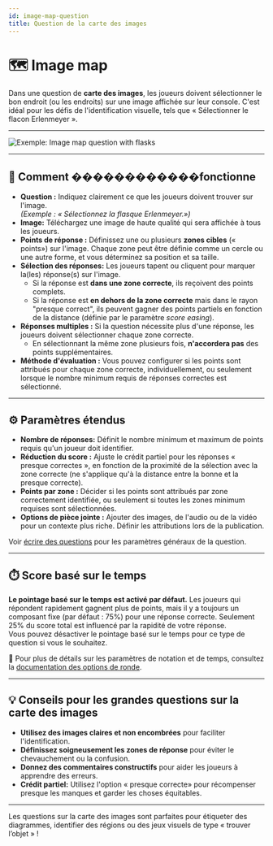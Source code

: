 ```yaml
---
id: image-map-question
title: Question de la carte des images
---
```


# 🗺️ Image map

Dans une question de **carte des images**, les joueurs doivent sélectionner le bon endroit (ou les endroits) sur une image affichée sur leur console. C'est idéal pour les défis de l'identification visuelle, tels que « Sélectionner le flacon Erlenmeyer ».

---

![Exemple: Image map question with flasks](/images/question-modes/image-map/image-map-example.png)

---

## 📝 Comment ������������fonctionne

- **Question :** Indiquez clairement ce que les joueurs doivent trouver sur l'image.\
  _(Exemple : « Sélectionnez la flasque Erlenmeyer.»)_
- **Image:** Téléchargez une image de haute qualité qui sera affichée à tous les joueurs.
- **Points de réponse :** Définissez une ou plusieurs **zones cibles** (« points») sur l'image. Chaque zone peut être définie comme un cercle ou une autre forme, et vous déterminez sa position et sa taille.
- **Sélection des réponses:** Les joueurs tapent ou cliquent pour marquer la(les) réponse(s) sur l'image.
  - Si la réponse est **dans une zone correcte**, ils reçoivent des points complets.
  - Si la réponse est **en dehors de la zone correcte** mais dans le rayon "presque correct", ils peuvent gagner des points partiels en fonction de la distance (définie par le paramètre _score easing_).
- **Réponses multiples :** Si la question nécessite plus d'une réponse, les joueurs doivent sélectionner chaque zone correcte.
  - En sélectionnant la même zone plusieurs fois, **n'accordera pas** des points supplémentaires.
- **Méthode d'évaluation :** Vous pouvez configurer si les points sont attribués pour chaque zone correcte, individuellement, ou seulement lorsque le nombre minimum requis de réponses correctes est sélectionné.

---

## ⚙️ Paramètres étendus

- **Nombre de réponses:** Définit le nombre minimum et maximum de points requis qu'un joueur doit identifier.
- **Réduction du score :** Ajuste le crédit partiel pour les réponses « presque correctes », en fonction de la proximité de la sélection avec la zone correcte (ne s'applique qu'à la distance entre la bonne et la presque correcte).
- **Points par zone :** Décider si les points sont attribués par zone correctement identifiée, ou seulement si toutes les zones minimum requises sont sélectionnées.
- **Options de pièce jointe :** Ajouter des images, de l'audio ou de la vidéo pour un contexte plus riche. Définir les attributions lors de la publication.

Voir [écrire des questions](../editor/005-writing-questions.md) pour les paramètres généraux de la question.

---

## ⏱️ Score basé sur le temps

**Le pointage basé sur le temps est activé par défaut.** Les joueurs qui répondent rapidement gagnent plus de points, mais il y a toujours un composant fixe (par défaut : 75%) pour une réponse correcte. Seulement 25% du score total est influencé par la rapidité de votre réponse.\
Vous pouvez désactiver le pointage basé sur le temps pour ce type de question si vous le souhaitez.

📘 Pour plus de détails sur les paramètres de notation et de temps, consultez la [documentation des options de ronde](../editor/008-round-options.md#scoring).

---

## 💡 Conseils pour les grandes questions sur la carte des images

- **Utilisez des images claires et non encombrées** pour faciliter l'identification.
- **Définissez soigneusement les zones de réponse** pour éviter le chevauchement ou la confusion.
- **Donnez des commentaires constructifs** pour aider les joueurs à apprendre des erreurs.
- **Crédit partiel:** Utilisez l'option « presque correcte» pour récompenser presque les manques et garder les choses équitables.

---

Les questions sur la carte des images sont parfaites pour étiqueter des diagrammes, identifier des régions ou des jeux visuels de type « trouver l’objet » !
